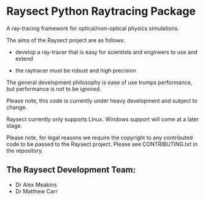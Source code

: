 Raysect Python Raytracing Package
=================================

A ray-tracing framework for optical/non-optical physics simulations.

The aims of the Raysect project are as follows:

* develop a ray-tracer that is easy for scientists and engineers to use and extend

* the raytracer must be robust and high precision

The general development philosophy is ease of use trumps performance, but performance is not to be ignored.

Please note, this code is currently under heavy development and subject to change.

Raysect currently only supports Linux. Windows support will come at a later stage.

Please note, for legal reasons we require the copyright to any contributed code to be passed to the Raysect project. Please see CONTRIBUTING.txt in the repository.

The Raysect Development Team:
-----------------------------

* Dr Alex Meakins
* Dr Matthew Carr

